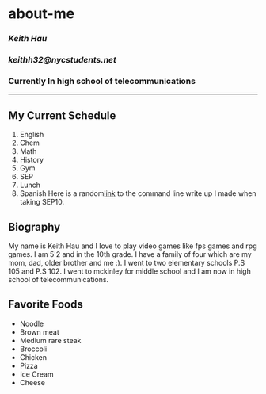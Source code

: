 # about-me
### _**Keith Hau**_
### _keithh32@nycstudents.net_
### Currently In high school of telecommunications
---
## My Current Schedule
1. English
2. Chem
3. Math
4. History
5. Gym
6. SEP
7. Lunch
8. Spanish
Here is a random[link](https://github.com/hstatsep-students/sep10-writeups-keithh9704/blob/main/02-github/cli-writeup.md) to the command line write up I made when taking SEP10.
## Biography
My name is Keith Hau and I love to play video games like fps games and rpg games. I am 5'2 and in the 10th grade. I have a family of four which are my mom, dad, older brother and me :). I went to two elementary schools P.S 105 and P.S 102. I went to mckinley for middle school and I am now in high school of telecommunications.

## Favorite Foods
* Noodle
* Brown meat
* Medium rare steak
* Broccoli
* Chicken
* Pizza
* Ice Cream
* Cheese








